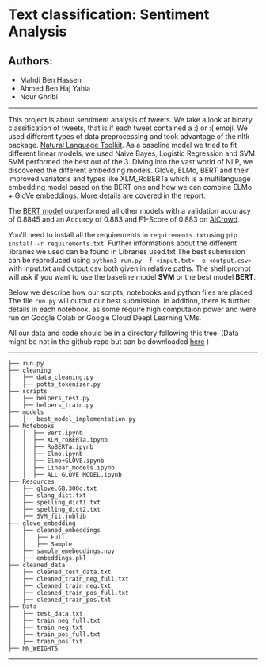 # Text classification: Sentiment Analysis

## Authors:

- Mahdi Ben Hassen
- Ahmed Ben Haj Yahia
- Nour Ghribi 

---

This project is about sentiment analysis of tweets. We take a look at binary classification of tweets, that is if each tweet contained a :) or :( emoji.
We used different types of data preprocessing and took advantage of the nltk package. [Natural Language Toolkit](https://www.nltk.org/).
As a baseline model we tried to fit different linear models, we used Naive Bayes, Logistic Regression and SVM. SVM performed the best out of the 3.
Diving into the vast world of NLP, we discovered the different embedding models. GloVe, ELMo, BERT and their improved variatons and types like XLM_RoBERTa which is a multilanguage embedding model based on the BERT one and how we can combine ELMo + GloVe embeddings. More details are covered in the report.

The [BERT model](https://github.com/nourGhribi/DataScienceProjects/blob/master/ML%20Projects/TwitterSentimentAnalysis/Notebooks/BERT.ipynb) outperformed all other models with a validation accuracy of 0.8845 and an Accurcy of 0.883 and F1-Score of 0.883 on [AiCrowd](https://www.aicrowd.com/challenges/epfl-ml-text-classification/submissions/109997).

You'll need to install all the requirements in `requirements.txt`using `pip install -r requirements.txt`. Further informations about the different libraries we used can be found in Libraries used.txt
The best submission can be reproduced using `python3 run.py -f <input.txt> -o <output.csv>` with input.txt and output.csv both given in relative paths. The shell prompt will ask if you want to use the baseline model **SVM** or the best model **BERT**. 

Below we describe how our scripts, notebooks and python files are placed. The file `run.py` will output our best submission.
In addition, there is further details in each notebook, as some require high computaion power and were run on Google Colab or Google Cloud Deepl Learning VMs.


All our data and code should be in a directory following this tree: (Data might be not in the github repo but can be downloaded [here](https://go.epfl.ch/rojlet_lML_data)  )


---------
    ├── run.py
    ├── cleaning
    │   ├── data_cleaning.py
    │   ├── potts_tokenizer.py
    ├── scripts
    │   ├── helpers_test.py
    │   ├── helpers_train.py
    ├── models
    │   ├── best_model_implementation.py
    ├── Notebooks
    │   │  ├── Bert.ipynb
    │   │  ├── XLM_roBERTa.ipynb
    │   │  ├── RoBERTa.ipynb
    │   │  ├── Elmo.ipynb
    │   │  ├── Elmo+GLOVE.ipynb
    │   │  ├── Linear_models.ipynb
    │   │  ├── ALL GLOVE MODEL.ipynb
    ├── Resources
    │   ├── glove.6B.300d.txt
    │   ├── slang_dict.txt
    │   ├── spelling_dict1.txt
    │   ├── spelling_dict2.txt
    │   ├── SVM_fit.joblib
    ├── glove_embedding
    │   ├── cleaned_embeddings
    │   │   ├── Full 
    │   │   ├── Sample 
    │   ├── sample_emebeddings.npy
    │   ├── embeddings.pkl
    ├── cleaned_data
    │   ├── cleaned_test_data.txt
    │   ├── cleaned_train_neg_full.txt
    │   ├── cleaned_train_neg.txt
    │   ├── cleaned_train_pos_full.txt
    │   ├── cleaned_train_pos.txt
    ├── Data
    │   ├── test_data.txt
    │   ├── train_neg_full.txt
    │   ├── train_neg.txt
    │   ├── train_pos_full.txt
    │   ├── train_pos.txt
    ├── NN_WEIGHTS
    

---------
